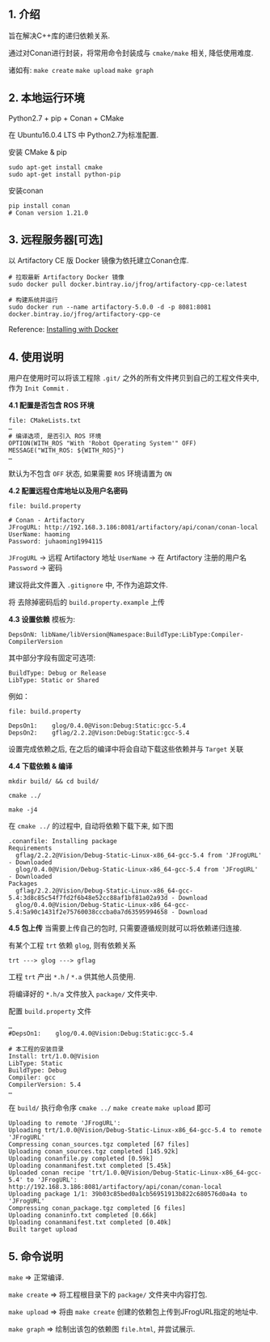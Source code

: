 ## 1. 介绍

旨在解决C++库的递归依赖关系.

通过对Conan进行封装，将常用命令封装成与 `cmake/make` 相关, 降低使用难度.

诸如有: `make create` `make upload` `make graph`

## 2. 本地运行环境

Python2.7 + pip + Conan + CMake

在 Ubuntu16.0.4 LTS 中 Python2.7为标准配置.

安装 CMake & pip
```
sudo apt-get install cmake
sudo apt-get install python-pip
```
安装conan
```
pip install conan
# Conan version 1.21.0
```

## 3. 远程服务器[可选]

以 Artifactory CE 版 Docker 镜像为依托建立Conan仓库.
```
# 拉取最新 Artifactory Docker 镜像
sudo docker pull docker.bintray.io/jfrog/artifactory-cpp-ce:latest

# 构建系统并运行
sudo docker run --name artifactory-5.0.0 -d -p 8081:8081  docker.bintray.io/jfrog/artifactory-cpp-ce
```
Reference: [Installing with Docker](https://www.jfrog.com/confluence/display/RTF/Installing+with+Docker)


## 4. 使用说明

用户在使用时可以将该工程除 `.git/` 之外的所有文件拷贝到自己的工程文件夹中, 作为 `Init Commit` .

**4.1 配置是否包含 ROS 环境**

```
file: CMakeLists.txt
…
# 编译选项, 是否引入 ROS 环境
OPTION(WITH_ROS "With 'Robot Operating System'" OFF)
MESSAGE("WITH_ROS: ${WITH_ROS}")
…

```
默认为不包含 `OFF` 状态, 如果需要 `ROS` 环境请置为 `ON`

**4.2 配置远程仓库地址以及用户名密码**

```
file: build.property

# Conan - Artifactory
JFrogURL: http://192.168.3.186:8081/artifactory/api/conan/conan-local
UserName: haoming
Password: juhaoming1994115

```
`JFrogURL` -> 远程 Artifactory 地址
`UserName` -> 在 Artifactory 注册的用户名
`Password` -> 密码

建议将此文件置入 `.gitignore` 中, 不作为追踪文件.

将 去除掉密码后的 `build.property.example` 上传

**4.3 设置依赖**
模板为:
```
DepsOnN: libName/libVersion@Namespace:BuildType:LibType:Compiler-CompilerVersion
```
其中部分字段有固定可选项:
```
BuildType: Debug or Release
LibType: Static or Shared
```

例如：

```
file: build.property

DepsOn1:    glog/0.4.0@Vison:Debug:Static:gcc-5.4
DepsOn2:    gflag/2.2.2@Vison:Debug:Static:gcc-5.4

```

设置完成依赖之后, 在之后的编译中将会自动下载这些依赖并与 `Target` 关联

**4.4 下载依赖 & 编译**
```
mkdir build/ && cd build/

cmake ../

make -j4
```
在 `cmake ../` 的过程中, 自动将依赖下载下来, 如下图
```
.conanfile: Installing package
Requirements
  gflag/2.2.2@Vision/Debug-Static-Linux-x86_64-gcc-5.4 from 'JFrogURL' - Downloaded
  glog/0.4.0@Vision/Debug-Static-Linux-x86_64-gcc-5.4 from 'JFrogURL' - Downloaded
Packages
  gflag/2.2.2@Vision/Debug-Static-Linux-x86_64-gcc-5.4:3d8c85c54f7fd2f6b48e52cc88af1bf81a02a93d - Download
  glog/0.4.0@Vision/Debug-Static-Linux-x86_64-gcc-5.4:5a90c1431f2e75760038cccba0a7d63595994658 - Download

```

**4.5 包上传**
当需要上传自己的包时, 只需要遵循规则就可以将依赖递归连接.

有某个工程 `trt` 依赖 `glog`, 则有依赖关系

```
trt ---> glog ---> gflag
```
工程 `trt` 产出 `*.h` / `*.a` 供其他人员使用. 

将编译好的 `*.h/a` 文件放入 `package/` 文件夹中.

配置 `build.property` 文件

```
…
#DepsOn1:    glog/0.4.0@Vision:Debug:Static:gcc-5.4

# 本工程的安装目录
Install: trt/1.0.0@Vision
LibType: Static
BuildType: Debug
Compiler: gcc
CompilerVersion: 5.4
…

```
在 `build/` 执行命令序 `cmake ../` `make create` `make upload` 即可

```
Uploading to remote 'JFrogURL':
Uploading trt/1.0.0@Vision/Debug-Static-Linux-x86_64-gcc-5.4 to remote 'JFrogURL'
Compressing conan_sources.tgz completed [67 files]
Uploading conan_sources.tgz completed [145.92k]
Uploading conanfile.py completed [0.59k]
Uploading conanmanifest.txt completed [5.45k]
Uploaded conan recipe 'trt/1.0.0@Vision/Debug-Static-Linux-x86_64-gcc-5.4' to 'JFrogURL': http://192.168.3.186:8081/artifactory/api/conan/conan-local
Uploading package 1/1: 39b03c85bed0a1cb56951913b822c680576d0a4a to 'JFrogURL'
Compressing conan_package.tgz completed [6 files]
Uploading conaninfo.txt completed [0.66k]
Uploading conanmanifest.txt completed [0.40k]
Built target upload

```



## 5. 命令说明
`make` => 正常编译.

`make create` => 将工程根目录下的 `package/` 文件夹中内容打包.

`make upload` => 将由 `make create` 创建的依赖包上传到JFrogURL指定的地址中.

`make graph` => 绘制出该包的依赖图 `file.html`, 并尝试展示.
